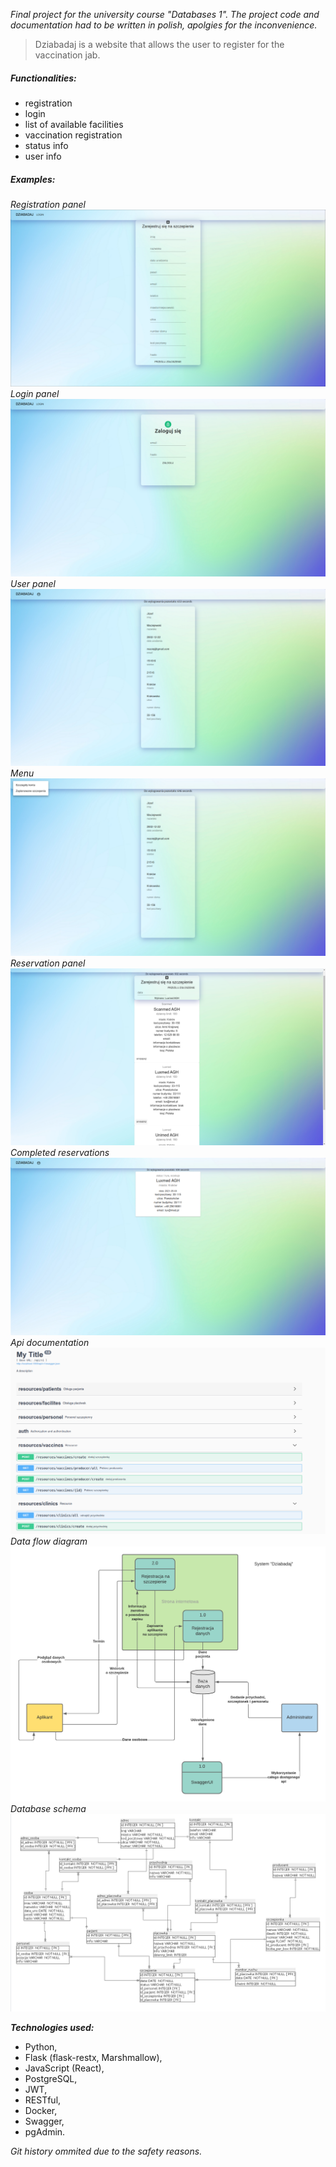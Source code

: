 
*Final project for the university course "Databases 1". The project code and documentation had to be written in polish, apolgies for the inconvenience.*

> Dziabadaj is a website that allows the user
> to register for the vaccination jab.

##### Functionalities:
- registration
- login
- list of available facilities
- vaccination registration
- status info
- user info

##### Examples:
*Registration panel*
![drawing](https://github.com/mateuszGorczany/Dziabadaj/blob/main/examples/register_panel.png)
*Login panel*
![drawing](https://github.com/mateuszGorczany/Dziabadaj/blob/main/examples/login_panel.png)
*User panel*
![drawing](https://github.com/mateuszGorczany/Dziabadaj/blob/main/examples/user_panel.png)
*Menu*
![drawing](https://github.com/mateuszGorczany/Dziabadaj/blob/main/examples/menu.png)
*Reservation panel*
![drawing](https://github.com/mateuszGorczany/Dziabadaj/blob/main/examples/vaccination_reserv.png)
*Completed reservations*
![drawing](https://github.com/mateuszGorczany/Dziabadaj/blob/main/examples/reservations_made.png)
*Api documentation*
![drawing](https://github.com/mateuszGorczany/Dziabadaj/blob/main/examples/api_docs.png)
*Data flow diagram*
![drawing](https://github.com/mateuszGorczany/Dziabadaj/blob/main/examples/dfd.png)
*Database schema*
![drawing](https://github.com/mateuszGorczany/Dziabadaj/blob/main/examples/Schema.png)


***Technologies used:***
- Python, 
- Flask (flask-restx, Marshmallow), 
- JavaScript (React), 
- PostgreSQL, 
- JWT, 
- RESTful, 
- Docker, 
- Swagger, 
- pgAdmin.

*Git history ommited due to the safety reasons.*
